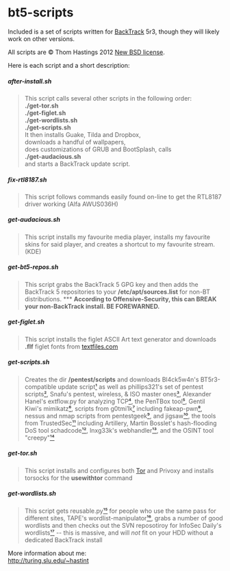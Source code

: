 bt5-scripts
===========

Included is a set of scripts written for
[BackTrack](http://backtrack-linux.org) 5r3,
though they will likely work on other versions.

All scripts are &copy; Thom Hastings 2012
[New BSD license](http://opensource.org/licenses/BSD-3-Clause).

Here is each script and a short description:

##### after-install.sh
>    This script calls several other scripts in the
>    following order:  
>    **./get-tor.sh**  
>    **./get-figlet.sh**  
>    **./get-wordlists.sh**  
>    **./get-scripts.sh**  
>    It then installs Guake, Tilda and Dropbox,  
>    downloads a handful of wallpapers,  
>    does customizations of GRUB and BootSplash, calls  
>    **./get-audacious.sh**  
>    and starts a BackTrack update script.

##### fix-rtl8187.sh
>    This script follows commands easily found on-line
>    to get the RTL8187 driver working (Alfa AWUS036H)

##### get-audacious.sh
>    This script installs my favourite media player,
>    installs my favourite skins for said player, and
>    creates a shortcut to my favourite stream. (KDE)

##### get-bt5-repos.sh
>    This script grabs the BackTrack 5 GPG key and
>    then adds the BackTrack 5 repositories to your
>    **/etc/apt/sources.list** for non-BT distributions.
>    *** **According to Offensive-Security, this can
>    BREAK your non-BackTrack install. BE FOREWARNED.**

##### get-figlet.sh
>    This script installs the figlet ASCII Art text
>    generator and downloads **.flf** figlet fonts from
>    [textfiles.com](http://textfiles.com/art)

##### get-scripts.sh
>    Creates the dir **/pentest/scripts** and downloads
>    Bl4ck5w4n's BT5r3-compatible update script[¹][1] as
>    well as phillips321's set of pentest scripts[²][2],
>    Snafu's pentest, wireless, & ISO master ones[³][3],
>    Alexander Hanel's extflow.py for analyzing TCP[⁴][4],
>    the PenTBox tool[⁵][5], Gentil Kiwi's mimikatz[⁶][6], 
>    scripts from g0tmi1k[⁷][7] including fakeap-pwn[⁸][8],
>    nessus and nmap scripts from pentestgeek[⁹][9], and jigsaw[¹⁰][10],
>    the tools from TrustedSec[¹¹][11] including Artillery,
>    Martin Bosslet's hash-flooding DoS tool schadcode[¹²][12],
>    lnxg33k's webhandler[¹³][13], and the OSINT tool "creepy"[¹⁴][14]

##### get-tor.sh
>    This script installs and configures both [Tor](http://torproject.org)
>    and Privoxy and installs torsocks for the **usewithtor** command

##### get-wordlists.sh
>    This script gets reusable.py[¹⁵][15] for people who use the same
>    pass for different sites, TAPE's wordlist-manipulator[¹⁶][16],
>    grabs a number of good wordlists and then checks out
>    the SVN reposotiroy for InfoSec Daily's wordlists[¹⁷][17]
>    -- this is massive, and will *not* fit on your HDD
>    without a dedicated BackTrack install

[1]: http://bl4ck5w4n.tk/?p=44 "Bl4ck5w4n's BT5 update script"
[2]: http://phillips321.googlecode.com "phillips321's pentest scripts"
[3]: http://configitnow.com/snippets "Snafu's scripts"
[4]: http://hooked-on-mnemonics.blogspot.jp/2012/04/extflowpy-hack-for-carving-files-from.html "extflow.py blog post"
[5]: http://www.pentbox.net "PenTBox"
[6]: http://blog.gentilkiwi.com/mimikatz "Gentil Kiwi's Mimikatz"
[7]: http://code.google.com/p/g0tmi1k "g0tmi1k's scripts"
[8]: http://code.google.com/p/fakeap-pwn "g0tmi1k's fakeap-pwn"
[9]: https://github.com/pentestgeek/scripts "pentestgeek nessus and nmap scripts"
[10]: https://github.com/pentestgeek/jigsaw "pentestgeek jigsaw"
[11]: http://www.trustedsec.com/downloads/tools-download/ "TrustedSec Tools Download"
[12]: http://emboss.github.com/blog/2012/12/14/breaking-murmur-hash-flooding-dos-reloaded/ "schadcode"
[13]: https://github.com/lnxg33k/webhandler "lnxg33k's webhandler"
[14]: http://ilektrojohn.github.com/creepy/ "creepy"
[15]: https://dazzlepod.com/reusable/ "reusable.py"
[16]: http://adaywithtape.blogspot.com/2012/10/manipulating-wordlists-with-wlm.html "TAPE's wordlist-manipulator"
[17]: http://www.isdpodcast.com/resources/62k-common-passwords "InfoSec Daily Podcast's 62k common passes"

More information about me:  
http://turing.slu.edu/~hastint
